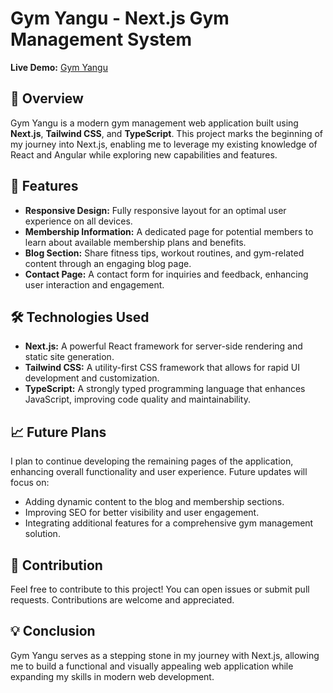 # Gym Yangu - Next.js Gym Management System

**Live Demo:** [Gym Yangu](https://gym-yangu.vercel.app/)

## 📖 Overview

Gym Yangu is a modern gym management web application built using **Next.js**, **Tailwind CSS**, and **TypeScript**. This project marks the beginning of my journey into Next.js, enabling me to leverage my existing knowledge of React and Angular while exploring new capabilities and features.

## 🚀 Features

- **Responsive Design:** Fully responsive layout for an optimal user experience on all devices.
- **Membership Information:** A dedicated page for potential members to learn about available membership plans and benefits.
- **Blog Section:** Share fitness tips, workout routines, and gym-related content through an engaging blog page.
- **Contact Page:** A contact form for inquiries and feedback, enhancing user interaction and engagement.

## 🛠️ Technologies Used

- **Next.js:** A powerful React framework for server-side rendering and static site generation.
- **Tailwind CSS:** A utility-first CSS framework that allows for rapid UI development and customization.
- **TypeScript:** A strongly typed programming language that enhances JavaScript, improving code quality and maintainability.

## 📈 Future Plans

I plan to continue developing the remaining pages of the application, enhancing overall functionality and user experience. Future updates will focus on:

- Adding dynamic content to the blog and membership sections.
- Improving SEO for better visibility and user engagement.
- Integrating additional features for a comprehensive gym management solution.

## 🤝 Contribution

Feel free to contribute to this project! You can open issues or submit pull requests. Contributions are welcome and appreciated.


## 💡 Conclusion

Gym Yangu serves as a stepping stone in my journey with Next.js, allowing me to build a functional and visually appealing web application while expanding my skills in modern web development.
